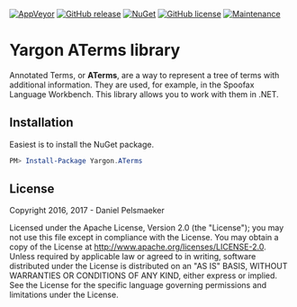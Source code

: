 [![AppVeyor](https://img.shields.io/appveyor/ci/Virtlink/yargon-aterms/master.svg)](https://ci.appveyor.com/project/Virtlink/yargon-aterms)
[![GitHub release](https://img.shields.io/github/release/Cyberlect/yargon-aterms.svg)](https://github.com/Cyberlect/yargon-aterms/releases)
[![NuGet](https://img.shields.io/nuget/v/Yargon.ATerms.svg)](https://www.nuget.org/packages/Yargon.ATerms/)
[![GitHub license](https://img.shields.io/github/license/Cyberlect/yargon-aterms.svg)](http://www.apache.org/licenses/LICENSE-2.0)
[![Maintenance](https://img.shields.io/maintenance/yes/2017.svg)](https://github.com/Cyberlect/yargon-aterms/commits/master)

# Yargon ATerms library
Annotated Terms, or **ATerms**, are a way to represent a tree of terms with additional information. They are used, for example, in the Spoofax Language Workbench. This library allows you to work with them in .NET.

## Installation
Easiest is to install the NuGet package.

```PowerShell
PM> Install-Package Yargon.ATerms
```

## License
Copyright 2016, 2017 - Daniel Pelsmaeker

Licensed under the Apache License, Version 2.0 (the "License"); you may not use this file except in compliance with the License. You may obtain a copy of the License at <http://www.apache.org/licenses/LICENSE-2.0>. Unless required by applicable law or agreed to in writing, software distributed under the License is distributed on an "AS IS" BASIS, WITHOUT WARRANTIES OR CONDITIONS OF ANY KIND, either express or implied. See the License for the specific language governing permissions and limitations under the License.

